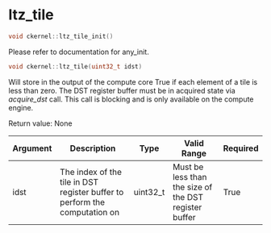 # ltz_tile

```cpp
void ckernel::ltz_tile_init()
```

Please refer to documentation for any_init. 

```cpp
void ckernel::ltz_tile(uint32_t idst)
```

Will store in the output of the compute core True if each element of a tile is less than zero. The DST register buffer must be in acquired state via *acquire_dst* call. This call is blocking and is only available on the compute engine.

Return value: None

| Argument      | Description                                                                | Type      | Valid Range                                           | Required       |
|---------------|----------------------------------------------------------------------------|-----------|-------------------------------------------------------|----------------|
| idst          | The index of the tile in DST register buffer to perform the computation on | uint32_t  | Must be less than the size of the DST register buffer | True           |
